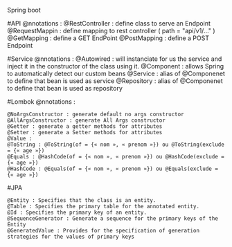 Spring boot



#API @nnotations : 
    @RestController : define class to serve an Endpoint
    @RequestMappin : define mapping to rest controller ( path = "api/v1/..." )
    @GetMapping : define a GET EndPoint
    @PostMapping : define a POST Endpoint


#Service @nnotations :
    @Autowired : will instanciate for us the service and inject it in the constructor of the class using it.
    @Component : allows Spring to automatically detect our custom beans
    @Service : alias of @Componenet to define that bean is used as service
    @Repository : alias of @Componenet to define that bean is used as repository

#Lombok @nnotations : 
    
    @NoArgsConstructor : generate default no args constructor
    @AllArgsConstructor : generate All Args constructor
    @Getter : generate a getter methods for attributes  
    @Setter : generate a Setter methods for attributes
    @Value : 
    @ToString : @ToString(of = {« nom », « prenom »}) ou @ToString(exclude = {« age »})
    @Equals : @HashCode(of = {« nom », « prenom »}) ou @HashCode(exclude = {« age »})
    @HashCode : @Equals(of = {« nom », « prenom »}) ou @Equals(exclude = {« age »})

#JPA

    @Entity : Specifies that the class is an entity.
    @Table : Specifies the primary table for the annotated entity.
    @Id : Specifies the primary key of an entity.
    @SequenceGenerator : Generate a sequence for the primary keys of the Entity
    @GeneratedValue : Provides for the specification of generation strategies for the values of primary keys

